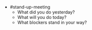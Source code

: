 - #stand-up-meeting
	- What did you do yesterday?
	- What will you do today?
	- What blockers stand in your way?
